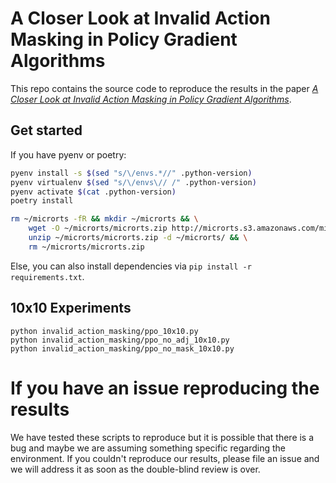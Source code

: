 # A Closer Look at Invalid Action Masking in Policy Gradient Algorithms

This repo contains the source code to reproduce the results in the paper [*A Closer Look at Invalid Action Masking in Policy Gradient Algorithms*](https://arxiv.org/abs/2006.14171). 

## Get started

If you have pyenv or poetry:
```bash
pyenv install -s $(sed "s/\/envs.*//" .python-version)
pyenv virtualenv $(sed "s/\/envs\// /" .python-version)
pyenv activate $(cat .python-version)
poetry install

rm ~/microrts -fR && mkdir ~/microrts && \
    wget -O ~/microrts/microrts.zip http://microrts.s3.amazonaws.com/microrts/artifacts/202004222224.microrts.zip && \
    unzip ~/microrts/microrts.zip -d ~/microrts/ && \
    rm ~/microrts/microrts.zip
```

Else, you can also install dependencies via `pip install -r requirements.txt`.

## 10x10 Experiments
```
python invalid_action_masking/ppo_10x10.py
python invalid_action_masking/ppo_no_adj_10x10.py
python invalid_action_masking/ppo_no_mask_10x10.py
```

# If you have an issue reproducing the results

We have tested these scripts to reproduce but it is possible that there is a bug and maybe
we are assuming something specific regarding the environment. If you couldn't reproduce our results,
please file an issue and we will address it as soon as the double-blind review is over.

